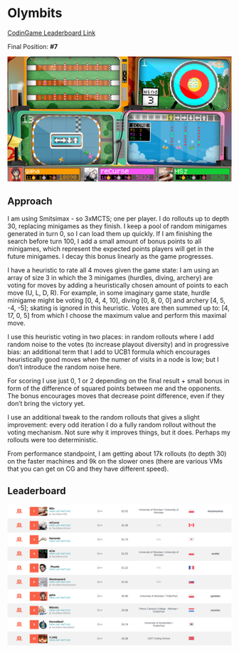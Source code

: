 # Olymbits

[CodinGame Leaderboard Link](https://www.codingame.com/contests/summer-challenge-2024-olymbits/leaderboard/global)

Final Position: **#7** 

![alt text](game.png)

## Approach

I am using Smitsimax - so 3xMCTS; one per player. I do rollouts up to depth 30, replacing minigames as they finish. I keep a pool of random minigames generated in turn 0, so I can load them up quickly. If I am finishing the search before turn 100, I add a small amount of bonus points to all minigames, which represent the expected points players will get in the future minigames. I decay this bonus linearly as the game progresses.

I have a heuristic to rate all 4 moves given the game state: I am using an array of size 3 in which the 3 minigames (hurdles, diving, archery) are voting for moves by adding a heuristically chosen amount of points to each move (U, L, D, R). For example, in some imaginary game state, hurdle minigame might be voting [0, 4, 4, 10], diving [0, 8, 0, 0] and archery [4, 5, -4, -5]; skating is ignored in this heuristic. Votes are then summed up to: [4, 17, 0, 5] from which I choose the maximum value and perform this maximal move.

I use this heuristic voting in two places: in random rollouts where I add random noise to the votes (to increase playout diversity) and in progressive bias: an additional term that I add to UCB1 formula which encourages heuristically good moves when the numer of visits in a node is low; but I don’t introduce the random noise here.

For scoring I use just 0, 1 or 2 depending on the final result + small bonus in form of the difference of squared points between me and the opponents. The bonus encourages moves that decrease point difference, even if they don’t bring the victory yet.

I use an additional tweak to the random rollouts that gives a slight improvement: every odd iteration I do a fully random rollout without the voting mechanism. Not sure why it improves things, but it does. Perhaps my rollouts were too deterministic.

From performance standpoint, I am getting about 17k rollouts (to depth 30) on the faster machines and 9k on the slower ones (there are various VMs that you can get on CG and they have different speed).

## Leaderboard

![alt text](leaderboard.png)